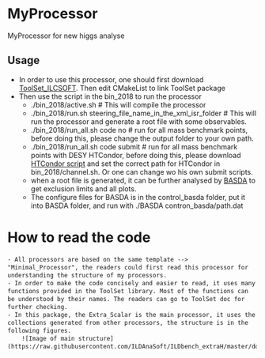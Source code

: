 # MyProcessor
MyProcessor for new higgs analyse

## Usage
  - In order to use this processor, one should first download [ToolSet_ILCSOFT](http://github.com/YancyW/ToolSet_ILCSOFT). Then edit CMakeList to link ToolSet package
  - Then use the script in the bin_2018 to run the processor
     - ./bin_2018/active.sh   # This will compile the processor 
     - ./bin_2018/run.sh steering_file_name_in_the_xml_isr_folder  # This will run the processor and generate a root file with some observables.
     - ./bin_2018/run_all.sh code no # run for all mass benchmark points, before doing this, please change the output folder to your own path.
     - ./bin_2018/run_all.sh code submit # run for all mass benchmark points with DESY HTCondor, before doing this, please download [HTCondor script](https://github.com/beyerja/RIOT-RunItOnhTcondor-) and set the correct path for
       HTCondor in bin_2018/channel.sh. Or one can change wo his own submit scripts.
     - when a root file is generated, it can be further analysed by [BASDA](http://github.com/YancyW/BASDA) to get exclusion limits and all plots.
     - The configure files for BASDA is in the control_basda folder, put it into BASDA folder, and run with ./BASDA contron_basda/path.dat

# How to read the code
	- All processors are based on the same template --> "Minimal_Processor", the readers could first read this processor for understanding the structure of my processors.
	- In order to make the code concisely and easier to read, it uses many functions provided in the ToolSet library. Most of the functions can be understood by their names. The readers can go to ToolSet doc for further checking.
	- In this package, the Extra_Scalar is the main processor, it uses the collections generated from other processors, the structure is in the following figures.
        ![Image of main structure](https://raw.githubusercontent.com/ILDAnaSoft/ILDbench_extraH/master/doc/main_structure.png)
